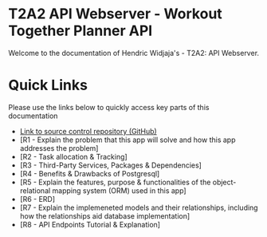 # T2A2 API Webserver - Workout Together Planner API

Welcome to the documentation of Hendric Widjaja's - T2A2: API Webserver.

# Quick Links

Please use the links below to quickly access key parts of this documentation

- [Link to source control repository (GitHub)](https://github.com/hendricwidjaja/T2A2-Webserver-API)
- [R1 - Explain the problem that this app will solve and how this app addresses the problem]
- [R2 - Task allocation & Tracking]
- [R3 - Third-Party Services, Packages & Dependencies]
- [R4 - Benefits & Drawbacks of Postgresql]
- [R5 - Explain the features, purpose & functionalities of the object-relational mapping system (ORM) used in this app]
- [R6 - ERD]
- [R7 - Explain the implemeneted models and their relationships, including how the relationships aid database implementation]
- [R8 - API Endpoints Tutorial & Explanation]